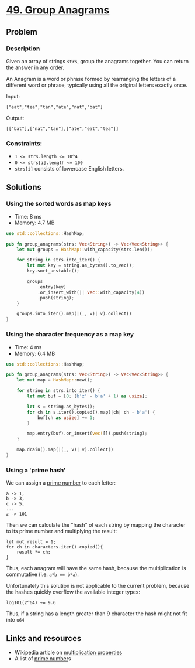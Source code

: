 # [49. Group Anagrams](https://leetcode.com/problems/group-anagrams/)

## Problem

### Description

Given an array of strings `strs`, group the anagrams together. You can return
the answer in any order.

An Anagram is a word or phrase formed by rearranging the letters of a different
word or phrase, typically using all the original letters exactly once.

Input:

```text
["eat","tea","tan","ate","nat","bat"]
```

Output:

```text
[["bat"],["nat","tan"],["ate","eat","tea"]]
```

### Constraints:

* `1 <= strs.length <= 10^4`
* `0 <= strs[i].length <= 100`
* `strs[i]` consists of lowercase English letters.

## Solutions

### Using the sorted words as map keys

* Time: 8 ms
* Memory: 4.7 MB

```rust
use std::collections::HashMap;

pub fn group_anagrams(strs: Vec<String>) -> Vec<Vec<String>> {
    let mut groups = HashMap::with_capacity(strs.len());

    for string in strs.into_iter() {
        let mut key = string.as_bytes().to_vec();
        key.sort_unstable();

        groups
            .entry(key)
            .or_insert_with(|| Vec::with_capacity(4))
            .push(string);
    }

    groups.into_iter().map(|(_, v)| v).collect()
}
```

### Using the character frequency as a map key

* Time: 4 ms
* Memory: 6.4 MB

```rust
use std::collections::HashMap;

pub fn group_anagrams(strs: Vec<String>) -> Vec<Vec<String>> {
    let mut map = HashMap::new();

    for string in strs.into_iter() {
        let mut buf = [0; (b'z' - b'a' + 1) as usize];

        let s = string.as_bytes();
        for ch in s.iter().copied().map(|ch| ch - b'a') {
            buf[ch as usize] += 1;
        }

        map.entry(buf).or_insert(vec![]).push(string);
    }

    map.drain().map(|(_, v)| v).collect()
}
```

### Using a 'prime hash'

We can assign a [prime number] to each letter:

```text
a -> 1,
b -> 3,
c -> 5,
...
z -> 101
```

Then we can calculate the "hash" of each string by mapping the character to its
prime number and multiplying the result:

```
let mut result = 1;
for ch in characters.iter().copied(){
    result *= ch;
}
```

Thus, each anagram will have the same hash, because the multiplication is
commutative (i.e. `a*b == b*a`).

Unfortunately this solution is not applicable to the current problem, because
the hashes quickly overflow the available integer types:

```text
log101(2^64) ~= 9.6
```

Thus, if a string has a length greater than 9 character the hash might not fit
into `u64`

## Links and resources

* Wikipedia article on [multiplication properties]
* A list of [prime number]s

[multiplication properties]: https://en.wikipedia.org/wiki/Multiplication#Properties

[prime number]: https://en.wikipedia.org/wiki/List_of_prime_numbers
